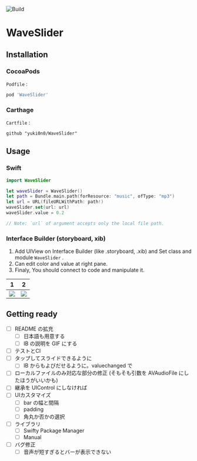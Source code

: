 
![Build](https://github.com/yuki0n0/WaveSlider/workflows/Build/badge.svg)

# WaveSlider

## Installation

### CocoaPods

`Podfile` :

```ruby
pod 'WaveSlider'
```

### Carthage

`Cartfile` :

```
github "yuki0n0/WaveSlider"
```

## Usage

### Swift

```swift
import WaveSlider

let waveSlider = WaveSlider()
let path = Bundle.main.path(forResource: "music", ofType: "mp3")
let url = URL(fileURLWithPath: path!)
waveSlider.set(url: url)
waveSlider.value = 0.2

// Note: `url` of argument accepts only the local file path.
```

### Interface Builder (storyboard, xib)

1. Add UIView on Interface Builder (like .storyboard, .xib) and Set class and module `WaveSlider` .
2. Can edit color and value at right pane.
3. Finaly, You should connect to code and manipulate it.

|1|2|
| -- | -- |
|![](https://user-images.githubusercontent.com/10773910/89126425-8b3e3100-d520-11ea-88b8-0a2790eb588b.png)|![](https://user-images.githubusercontent.com/10773910/89126428-8f6a4e80-d520-11ea-99c2-d241bb10154b.png)|


## Getting ready

- [ ] README の拡充
  - [ ] 日本語も用意する
  - [ ] IB の説明を GIF にする
- [ ] テストとCI
- [ ] タップしてスライドできるように
  - [ ] IB からもよびだせるように。valuechanged で
- [ ] ローカルファイルのみ対応な部分の修正 (そもそも引数を AVAudioFile にしたほうがいいかも)
- [ ] 継承を UIControl にしなければ
- [ ] UIカスタマイズ
  - [ ] bar の幅と間隔
  - [ ] padding
  - [ ] 角丸か否かの選択
- [ ] ライブラリ
  - [ ] Swifty Package Manager
  - [ ] Manual
- [ ] バグ修正
  - [ ] 音声が短すぎるとバーが表示できない
